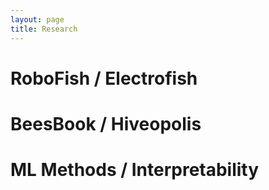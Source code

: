 ```yaml
---
layout: page
title: Research
---
```


# RoboFish / Electrofish

# BeesBook / Hiveopolis

# ML Methods / Interpretability
